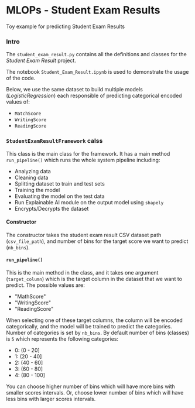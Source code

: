 # MLOPs - Student Exam Results
Toy example for predicting Student Exam Results


### Intro

The `student_exam_result.py` contains all the definitions and classes for the _Student Exam Result_ project.

The notebook `Student_Exam_Result.ipynb` is used to demonstrate the usage of the code.

Below, we use the same dataset to build multiple models (_LogisticRegression_) each responsible of predicting categorical encoded values of:
- `MatchScore`
- `WritingScore`
- `ReadingScore`

### `StudentExamResultFramework` calss
This class is the main class for the framework. It has a main method `run_pipeline()` which runs the whole system pipeline including:
- Analyzing data
- Cleaning data
- Splitting dataset to train and test sets
- Training the model
- Evaluating the model on the test data
- Run Explainable AI module on the output model using `shapely`
- Encrypts/Decrypts the dataset

#### Constructor
The constructor takes the student exam result CSV dataset path (`csv_file_path`), and number of bins for the target score we want to predict (`nb_bins`).

#### `run_pipeline()`
This is the main method in the class, and it takes one argument (`target_column`) which is the target column in the dataset that we want to predict. The possible values are:
- "MathScore"
- "WritingScore"
- "ReadingScore"

When selecting one of these target columns, the column will be encoded categorically, and the model will be trained to predict the categories. Number of categories is set by `nb_bins`. By default number of bins (classes) is `5` which represents the following categories:
- 0: (0 - 20]
- 1: (20 - 40]
- 2: (40 - 60]
- 3: (60 - 80]
- 4: (80 - 100]

You can choose higher number of bins which will have more bins with smaller scores intervals. Or, choose lower number of bins which will have less bins with larger scores intervals.
